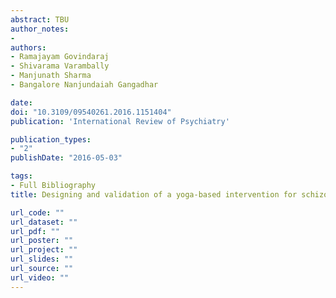 ```yaml
---
abstract: TBU
author_notes:
- 
authors:
- Ramajayam Govindaraj
- Shivarama Varambally
- Manjunath Sharma
- Bangalore Nanjundaiah Gangadhar

date: 
doi: "10.3109/09540261.2016.1151404"
publication: 'International Review of Psychiatry'

publication_types:
- "2"
publishDate: "2016-05-03" 

tags:
- Full Bibliography
title: Designing and validation of a yoga-based intervention for schizophrenia

url_code: ""
url_dataset: ""
url_pdf: ""
url_poster: ""
url_project: ""
url_slides: ""
url_source: ""
url_video: ""
---
```

